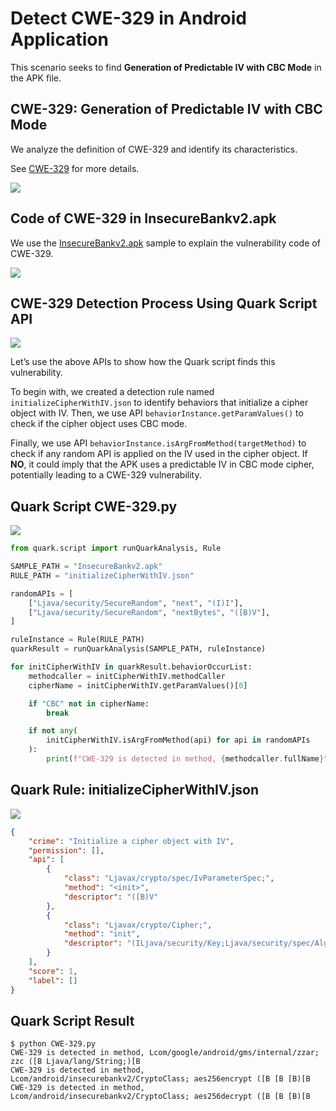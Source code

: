 # Detect CWE-329 in Android Application


This scenario seeks to find **Generation of Predictable IV with CBC Mode** in the APK file.

## CWE-329: Generation of Predictable IV with CBC Mode


We analyze the definition of CWE-329 and identify its characteristics.

See [CWE-329](https://cwe.mitre.org/data/definitions/329.html) for more details.

![](https://i.postimg.cc/ZY6WjB5z/Screenshot-2025-07-11-17-13-40.png)

## Code of CWE-329 in InsecureBankv2.apk


We use the [InsecureBankv2.apk](https://github.com/dineshshetty/Android-InsecureBankv2) sample to explain the vulnerability code of CWE-329.

![](https://i.postimg.cc/LXgBX9SB/Screenshot-2025-07-11-17-46-25.png)

## CWE-329 Detection Process Using Quark Script API


![](https://i.postimg.cc/50cscyh2/Screenshot-2025-07-12-10-02-34.png)

Let’s use the above APIs to show how the Quark script finds this vulnerability.

To begin with, we created a detection rule named ``initializeCipherWithIV.json`` to identify behaviors that initialize a cipher object with IV. Then, we use API `behaviorInstance.getParamValues()` to check if the cipher object uses CBC mode.

Finally, we use API ``behaviorInstance.isArgFromMethod(targetMethod)``  to check if any random API is applied on the IV used in the cipher object. If **NO**, it could imply that the APK uses a predictable IV in CBC mode cipher, potentially leading to a CWE-329 vulnerability.

## Quark Script CWE-329.py

![](https://i.postimg.cc/prCCnZpm/Screenshot-2025-07-12-10-02-58.png)

```python
from quark.script import runQuarkAnalysis, Rule

SAMPLE_PATH = "InsecureBankv2.apk"
RULE_PATH = "initializeCipherWithIV.json"

randomAPIs = [
    ["Ljava/security/SecureRandom", "next", "(I)I"],
    ["Ljava/security/SecureRandom", "nextBytes", "([B)V"],
]

ruleInstance = Rule(RULE_PATH)
quarkResult = runQuarkAnalysis(SAMPLE_PATH, ruleInstance)

for initCipherWithIV in quarkResult.behaviorOccurList:
    methodcaller = initCipherWithIV.methodCaller
    cipherName = initCipherWithIV.getParamValues()[0]

    if "CBC" not in cipherName:
        break

    if not any(
        initCipherWithIV.isArgFromMethod(api) for api in randomAPIs
    ):
        print(f"CWE-329 is detected in method, {methodcaller.fullName}")
```
            
## Quark Rule: initializeCipherWithIV.json

![](https://i.postimg.cc/Y9tM29YT/Screenshot-2025-07-11-17-49-41.png)

```json
{
    "crime": "Initialize a cipher object with IV",
    "permission": [],
    "api": [
        {
            "class": "Ljavax/crypto/spec/IvParameterSpec;",
            "method": "<init>",
            "descriptor": "([B)V"
        },
        {
            "class": "Ljavax/crypto/Cipher;",
            "method": "init",
            "descriptor": "(ILjava/security/Key;Ljava/security/spec/AlgorithmParameterSpec;)V"
        }
    ],
    "score": 1,
    "label": []
}
```

## Quark Script Result

```text
$ python CWE-329.py
CWE-329 is detected in method, Lcom/google/android/gms/internal/zzar; zzc ([B Ljava/lang/String;)[B
CWE-329 is detected in method, Lcom/android/insecurebankv2/CryptoClass; aes256encrypt ([B [B [B)[B
CWE-329 is detected in method, Lcom/android/insecurebankv2/CryptoClass; aes256decrypt ([B [B [B)[B
```


